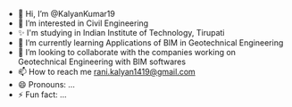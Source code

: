 - 👋 Hi, I’m @KalyanKumar19
- 👀 I’m interested in Civil Engineering
- ✨ I'm studying in Indian Institute of Technology, Tirupati
- 🌱 I’m currently learning Applications of BIM in Geotechnical Engineering
- 💞️ I’m looking to collaborate with the companies working on Geotechnical Engineering with BIM softwares
- 📫 How to reach me rani.kalyan1419@gmail.com
- 😄 Pronouns: ...
- ⚡ Fun fact: ...

<!---
KalyanKumar19/KalyanKumar19 is a ✨ special ✨ repository because its `README.md` (this file) appears on your GitHub profile.
You can click the Preview link to take a look at your changes.
--->
